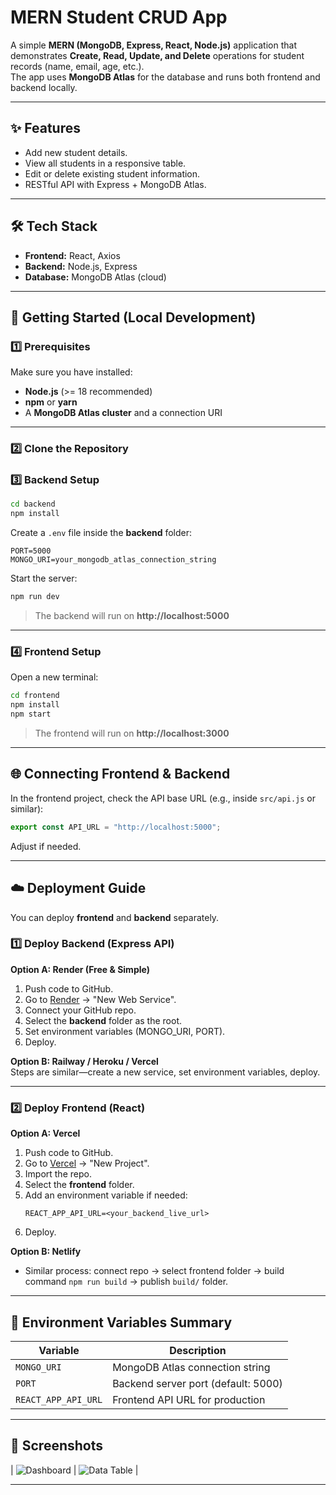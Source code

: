 # MERN Student CRUD App

A simple **MERN (MongoDB, Express, React, Node.js)** application that demonstrates **Create, Read, Update, and Delete** operations for student records (name, email, age, etc.).  
The app uses **MongoDB Atlas** for the database and runs both frontend and backend locally.

---

## ✨ Features
- Add new student details.
- View all students in a responsive table.
- Edit or delete existing student information.
- RESTful API with Express + MongoDB Atlas.

---

## 🛠️ Tech Stack
- **Frontend:** React, Axios
- **Backend:** Node.js, Express
- **Database:** MongoDB Atlas (cloud)

---

## 🚀 Getting Started (Local Development)

### 1️⃣ Prerequisites
Make sure you have installed:
- **Node.js** (>= 18 recommended)
- **npm** or **yarn**
- A **MongoDB Atlas cluster** and a connection URI

---

### 2️⃣ Clone the Repository

### 3️⃣ Backend Setup
```bash
cd backend
npm install
```

Create a `.env` file inside the **backend** folder:

```env
PORT=5000
MONGO_URI=your_mongodb_atlas_connection_string
```

Start the server:
```bash
npm run dev
```
> The backend will run on **http://localhost:5000**

---

### 4️⃣ Frontend Setup
Open a new terminal:
```bash
cd frontend
npm install
npm start
```
> The frontend will run on **http://localhost:3000**

---

## 🌐 Connecting Frontend & Backend
In the frontend project, check the API base URL (e.g., inside `src/api.js` or similar):
```js
export const API_URL = "http://localhost:5000";
```
Adjust if needed.

---


## ☁️ Deployment Guide

You can deploy **frontend** and **backend** separately.

### 1️⃣ Deploy Backend (Express API)
**Option A: Render (Free & Simple)**
1. Push code to GitHub.
2. Go to [Render](https://render.com/) → "New Web Service".
3. Connect your GitHub repo.
4. Select the **backend** folder as the root.
5. Set environment variables (MONGO_URI, PORT).
6. Deploy.

**Option B: Railway / Heroku / Vercel**  
Steps are similar—create a new service, set environment variables, deploy.

---

### 2️⃣ Deploy Frontend (React)
**Option A: Vercel**
1. Push code to GitHub.
2. Go to [Vercel](https://vercel.com/) → "New Project".
3. Import the repo.
4. Select the **frontend** folder.
5. Add an environment variable if needed:
   ```
   REACT_APP_API_URL=<your_backend_live_url>
   ```
6. Deploy.

**Option B: Netlify**
- Similar process: connect repo → select frontend folder → build command `npm run build` → publish `build/` folder.

---

## 🔑 Environment Variables Summary
| Variable | Description |
|----------|------------|
| `MONGO_URI` | MongoDB Atlas connection string |
| `PORT` | Backend server port (default: 5000) |
| `REACT_APP_API_URL` | Frontend API URL for production |

---


## 📸 Screenshots
| ![Dashboard](../screenshots/dashboard.png) | ![Data Table](../screenshots/table.png) |  

---


